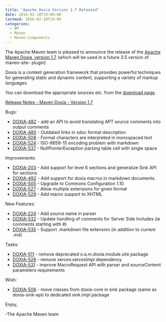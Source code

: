 ```yaml
---
title: "Apache Doxia Version 1.7 Released"
date: 2016-02-10T19:00:00
lastmod: 2016-02-10T19:00
categories:
  - BM
  - Maven
  - Maven-Components
---
```

The Apache Maven team is pleased to announce the release of the [Apache Maven 
Doxia, version 1.7](https://maven.apache.org/doxia/doxia/)
(which will be used in a future 3.5 version of maven-site-
plugin)
 
Doxia is a content generation framework that provides powerful techniques for 
generating static and dynamic content, supporting a variety of markup 
languages.
 
You can download the appropriate sources etc. from the [download page](https://maven.apache.org/doxia/doxia/download.cgi).

<!-- more -->

[Release Notes - Maven Doxia - Version 1.7](https://issues.apache.org/jira/secure/ReleaseNote.jspa?projectId=12317230&version=12330561)

Bugs:

 * [DOXIA-482](https://issues.apache.org/jira/browse/DOXIA-482) -  add an API to avoid translating APT source comments into output comments
 * [DOXIA-485](https://issues.apache.org/jira/browse/DOXIA-485) -  Outdated links in xdoc format description
 * [DOXIA-508](https://issues.apache.org/jira/browse/DOXIA-508) -  Format characters are interpreted in monospaced text
 * [DOXIA-524](https://issues.apache.org/jira/browse/DOXIA-524) -  ISO-8859-15 encoding problem with markdown 
 * [DOXIA-537](https://issues.apache.org/jira/browse/DOXIA-537) -  NullPointerException parsing table cell with single space

Improvements:

 * [DOXIA-203](https://issues.apache.org/jira/browse/DOXIA-203) -  Add support for level 6 sections and generalize Sink API for sections
 * [DOXIA-492](https://issues.apache.org/jira/browse/DOXIA-492) -  Add support for doxia macros in markdown documents.
 * [DOXIA-505](https://issues.apache.org/jira/browse/DOXIA-505) -  Upgrade to Commons Configuration 1.10
 * [DOXIA-527](https://issues.apache.org/jira/browse/DOXIA-527) -  Allow multiple extensions for given format
 * [DOXIA-529](https://issues.apache.org/jira/browse/DOXIA-529) -  Add macro support to XHTML 

New Features:

 * [DOXIA-224](https://issues.apache.org/jira/browse/DOXIA-224) -  Add source name in parser
 * [DOXIA-532](https://issues.apache.org/jira/browse/DOXIA-532) -  Update handling of comments for Server Side Includes (ie comments starting with #)
 * [DOXIA-535](https://issues.apache.org/jira/browse/DOXIA-535) -  Support .markdown file extension (in addition to current .md)

Tasks:

 * [DOXIA-511](https://issues.apache.org/jira/browse/DOXIA-511) -  remove deprecated o.a.m.doxia.module.site package
 * [DOXIA-526](https://issues.apache.org/jira/browse/DOXIA-526) -  remove xerces:xercesImpl dependency
 * [DOXIA-531](https://issues.apache.org/jira/browse/DOXIA-531) -  improve MacroRequest API with parser and sourceContent parameters requirements

Wish:

 * [DOXIA-506](https://issues.apache.org/jira/browse/DOXIA-506) -  move classes from doxia-core in sink package (same as doxia-sink-api) to dedicated sink.impl package


Enjoy,
 
-The Apache Maven team
